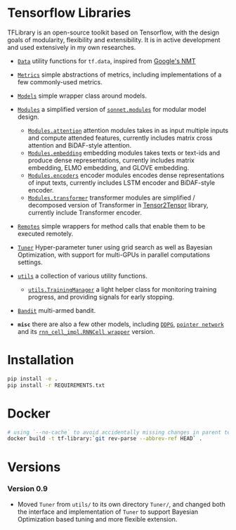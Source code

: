 # Tensorflow Libraries
TFLibrary is an open-source toolkit based on Tensorflow, with the design goals of modularity, flexibility and extensibility. It is in active development and used extensively in my own researches.


* [`Data`](TFLibrary/Data/utils/) utility functions for `tf.data`, inspired from [Google's NMT](https://github.com/tensorflow/nmt)

* [`Metrics`](TFLibrary/Metrics/) simple abstractions of metrics, including implementations of a few commonly-used metrics.

* [`Models`](TFLibrary/Models/) simple wrapper class around models.

* [`Modules`](TFLibrary/Modules/) a simplified version of [`sonnet.modules`](https://github.com/deepmind/sonnet/blob/master/sonnet/python/modules/base.py) for modular model design.
    - [`Modules.attention`](TFLibrary/Modules/attentions.py) attention modules takes in as input multiple inputs and compute attended features, currently includes matrix cross attention and BiDAF-style attention.
    - [`Modules.embedding`](TFLibrary/Modules/embedding.py) embedding modules takes texts or text-ids and produce dense representations, currently includes matrix embedding, ELMO embedding, and GLOVE embedding.
    - [`Modules.encoders`](TFLibrary/Modules/encoders.py) encoder modules encodes dense representations of input texts, currently includes LSTM encoder and BiDAF-style encoder.
    - [`Modules.transformer`](TFLibrary/Modules/transformer.py) transformer modules are simplified / decomposed version of Transformer in [Tensor2Tensor](https://github.com/tensorflow/tensor2tensor/blob/master/tensor2tensor/models/transformer.py) library, currently include Transformer encoder.

* [`Remotes`](TFLibrary/Remotes) simple wrappers for method calls that enable them to be executed remotely.

* [`Tuner`](TFLibrary/Tuner/tuner.py) Hyper-parameter tuner using grid search as well as Bayesian Optimization, with support for multi-GPUs in parallel computations settings.

* [`utils`](TFLibrary/utils/) a collection of various utility functions.
    - [`utils.TrainingManager`](TFLibrary/utils/training_manager.py) a light helper class for monitoring training progress, and providing signals for early stopping.

* [`Bandit`](TFLibrary/Bandits/bandits.py) multi-armed bandit.

* __`misc`__ there are also a few other models, including [`DDPG`](TFLibrary/DDPG), [`pointer network`](TFLibrary/SPG/pg_decoder.py) and its [`rnn_cell_impl.RNNCell wrapper`](TFLibrary/Seq2Seq/pointer_cell.py) version.


# Installation
```sh
pip install -e .
pip install -r REQUIREMENTS.txt
```

# Docker
```sh
# using `--no-cache` to avoid accidentally missing changes in parent tensorflow image
docker build -t tf-library:`git rev-parse --abbrev-ref HEAD` .
```

# Versions
### Version 0.9
* Moved `Tuner` from `utils/` to its own directory `Tuner/`, and changed both the interface and implementation of `Tuner` to support Bayesian Optimization based tuning and more flexible extension.